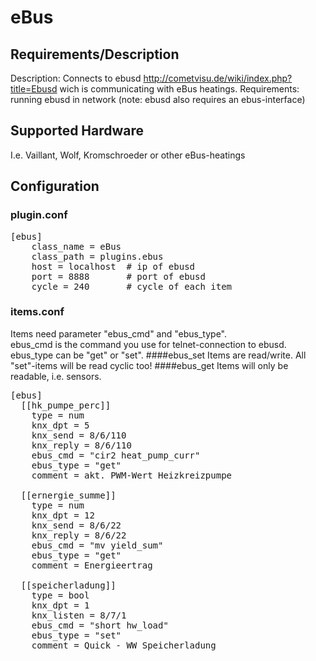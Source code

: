 # eBus

## Requirements/Description
Description:
Connects to ebusd http://cometvisu.de/wiki/index.php?title=Ebusd wich is communicating with eBus heatings.
Requirements:
running ebusd in network (note: ebusd also requires an ebus-interface)

## Supported Hardware
I.e. Vaillant, Wolf, Kromschroeder or other eBus-heatings

## Configuration
### plugin.conf

<pre>
[ebus]
    class_name = eBus
    class_path = plugins.ebus
    host = localhost  # ip of ebusd
    port = 8888       # port of ebusd
    cycle = 240       # cycle of each item
</pre>  
  
    

### items.conf
Items need parameter "ebus_cmd" and "ebus_type".  
ebus_cmd is the command you use for telnet-connection to ebusd.  
ebus_type can be "get" or "set".
####ebus_set
Items are read/write. All "set"-items will be read cyclic too!
####ebus_get
Items will only be readable, i.e. sensors.

<pre>
[ebus]
  [[hk_pumpe_perc]]
    type = num
    knx_dpt = 5
    knx_send = 8/6/110
    knx_reply = 8/6/110
    ebus_cmd = "cir2 heat_pump_curr"
    ebus_type = "get"
    comment = akt. PWM-Wert Heizkreizpumpe

  [[ernergie_summe]]
    type = num
    knx_dpt = 12
    knx_send = 8/6/22
    knx_reply = 8/6/22
    ebus_cmd = "mv yield_sum"
    ebus_type = "get"
    comment = Energieertrag
  
  [[speicherladung]]
    type = bool
    knx_dpt = 1
    knx_listen = 8/7/1
    ebus_cmd = "short hw_load"
    ebus_type = "set"
    comment = Quick - WW Speicherladung
</pre>   
  
